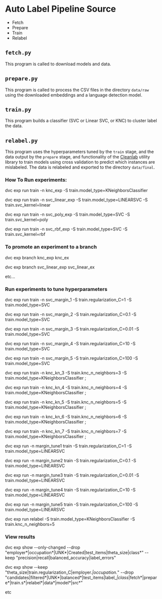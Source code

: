 # Auto Label Pipeline Source
* Fetch
* Prepare
* Train
* Relabel

## `fetch.py`
This program is called to download models and data.

## `prepare.py`
This program is called to process the CSV files in the directory `data/raw` using the downloaded embeddings and a language detection model.

## `train.py`
This program builds a classifier (SVC or Linear SVC, or KNC) to cluster label the data.

## `relabel.py`
This program uses the hyperparameters tuned by the `train` stage, and the data output by the `prepare` stage, and functionality of the [Cleanlab](https://github.com/cleanlab/cleanlab) utility library to train models using cross validation to predict which instances are mislabeled. The data is relabeled and exported to the directory `data/final`.

### How To Run experiments:

dvc exp run train -n knc_exp -S train.model_type=KNeighborsClassifier

dvc exp run train -n svc_linear_exp -S train.model_type=LINEARSVC -S train.svc_kernel=linear

dvc exp run train -n svc_poly_exp -S train.model_type=SVC -S train.svc_kernel=poly

dvc exp run train -n svc_rbf_exp -S train.model_type=SVC -S train.svc_kernel=rbf
 
### To promote an experiment to a branch

dvc exp branch knc_exp knc_ex

dvc exp branch svc_linear_exp svc_linear_ex

etc...

### Run experiments to tune hyperparameters

dvc exp run train -n svc_margin_1 -S train.regularization_C=1 -S train.model_type=SVC

dvc exp run train -n svc_margin_2 -S train.regularization_C=0.1 -S train.model_type=SVC

dvc exp run train -n svc_margin_3 -S train.regularization_C=0.01 -S train.model_type=SVC

dvc exp run train -n svc_margin_4 -S train.regularization_C=10 -S train.model_type=SVC

dvc exp run train -n svc_margin_5 -S train.regularization_C=100 -S train.model_type=SVC

dvc exp run train -n knc_kn_3 -S train.knc_n_neighbors=3 -S train.model_type=KNeighborsClassifier ;

dvc exp run train -n knc_kn_4 -S train.knc_n_neighbors=4 -S train.model_type=KNeighborsClassifier ;

dvc exp run train -n knc_kn_5 -S train.knc_n_neighbors=5 -S train.model_type=KNeighborsClassifier ;

dvc exp run train -n knc_kn_6 -S train.knc_n_neighbors=6 -S train.model_type=KNeighborsClassifier ;

dvc exp run train -n knc_kn_7 -S train.knc_n_neighbors=7 -S train.model_type=KNeighborsClassifier ;

dvc exp run -n margin_tune1 train -S train.regularization_C=1 -S train.model_type=LINEARSVC

dvc exp run -n margin_tune2 train -S train.regularization_C=0.1 -S train.model_type=LINEARSVC

dvc exp run -n margin_tune3 train -S train.regularization_C=0.01 -S train.model_type=LINEARSVC

dvc exp run -n margin_tune4 train -S train.regularization_C=10 -S train.model_type=LINEARSVC

dvc exp run -n margin_tune5 train -S train.regularization_C=100 -S train.model_type=LINEARSVC

dvc exp run relabel -S train.model_type=KNeighborsClassifier -S train.knc_n_neighbors=5


### View results

dvc exp show --only-changed --drop "employer*|occupation*|UNK*|Created|test_items|theta_size|class*" --keep "precision|recall|balanced_accuracy|label_errors"

dvc exp show --keep  "theta_size|train\.regularization_C|employer\.*|occupation\.*" --drop "candidates|filtered*|UNK*|balanced*|test_items|label_*|class*|fetch*|prepare*|train\.s*|relabel*|data*|model*|src*"

etc
